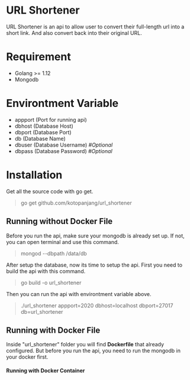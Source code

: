 # URL Shortener

URL Shortener is an api to allow user to convert their full-length url into a short link. And also convert back into their original URL.

# Requirement
- Golang >= 1.12
- Mongodb

# Environtment Variable
- appport (Port for running api)
- dbhost (Database Host)
- dbport (Database Port)
- db (Database Name)
- dbuser (Database Username) *#Optional*
- dbpass (Database Password) *#Optional*

# Installation
Get all the source code with go get.
> go get github.com/kotopanjang/url_shortener


## Running without Docker File
Before you run the api, make sure your mongodb is already set up. If not, you can open terminal and use this command.
> mongod --dbpath /data/db

After setup the database, now its time to setup the api. First you need to build the api with this command.
> go build -o url_shortener

Then you can run the api with environtment variable above.
> ./url_shortener appport=2020 dbhost=localhost dbport=27017 db=url_shortener 

## Running with Docker File
Inside "url_shortener" folder  you will find **Dockerfile** that already configured. But before you run the api, you need to run the mongodb in your docker first.
>


#### Running with Docker Container

